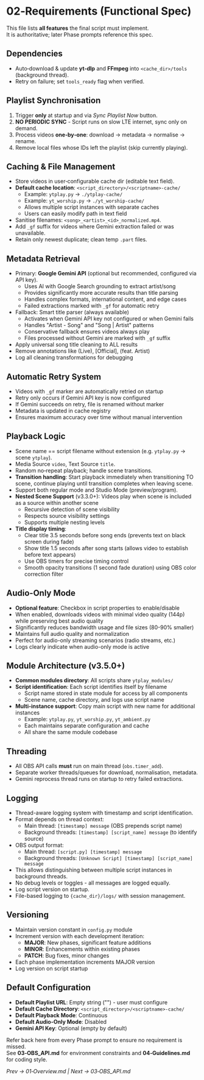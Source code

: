 # 02‑Requirements (Functional Spec)

This file lists **all features** the final script must implement.  
It is authoritative; later Phase prompts reference this spec.

## Dependencies
- Auto‑download & update **yt‑dlp** and **FFmpeg** into `<cache_dir>/tools` (background thread).  
- Retry on failure; set `tools_ready` flag when verified.

## Playlist Synchronisation
1. Trigger **only** at startup and via *Sync Playlist Now* button.  
2. **NO PERIODIC SYNC** - Script runs on slow LTE internet, sync only on demand.
3. Process videos **one‑by‑one**: download → metadata → normalise → rename.  
4. Remove local files whose IDs left the playlist (skip currently playing).

## Caching & File Management
- Store videos in user‑configurable cache dir (editable text field).  
- **Default cache location**: `<script_directory>/<scriptname>-cache/`
  - Example: `ytplay.py` → `./ytplay-cache/`
  - Example: `yt_worship.py` → `./yt_worship-cache/`
  - Allows multiple script instances with separate caches
  - Users can easily modify path in text field
- Sanitise filenames: `<song>_<artist>_<id>_normalized.mp4`.  
- Add `_gf` suffix for videos where Gemini extraction failed or was unavailable.
- Retain only newest duplicate; clean temp `.part` files.

## Metadata Retrieval
- Primary: **Google Gemini API** (optional but recommended, configured via API key).
  - Uses AI with Google Search grounding to extract artist/song
  - Provides significantly more accurate results than title parsing
  - Handles complex formats, international content, and edge cases
  - Failed extractions marked with `_gf` for automatic retry
- Fallback: Smart title parser (always available)
  - Activates when Gemini API key not configured or when Gemini fails
  - Handles "Artist - Song" and "Song | Artist" patterns
  - Conservative fallback ensures videos always play
  - Files processed without Gemini are marked with `_gf` suffix
- Apply universal song title cleaning to ALL results
- Remove annotations like (Live), [Official], (feat. Artist)
- Log all cleaning transformations for debugging

## Automatic Retry System
- Videos with `_gf` marker are automatically retried on startup
- Retry only occurs if Gemini API key is now configured
- If Gemini succeeds on retry, file is renamed without marker
- Metadata is updated in cache registry
- Ensures maximum accuracy over time without manual intervention

## Playback Logic
- Scene name == script filename without extension (e.g. `ytplay.py` → scene `ytplay`).  
- Media Source `video`, Text Source `title`.  
- Random no‑repeat playback; handle scene transitions.
- **Transition handling**: Start playback immediately when transitioning TO scene, continue playing until transition completes when leaving scene.
- Support both regular mode and Studio Mode (preview/program).
- **Nested Scene Support** (v3.3.0+): Videos play when scene is included as a source within another scene
  - Recursive detection of scene visibility
  - Respects source visibility settings
  - Supports multiple nesting levels
- **Title display timing**:
  - Clear title 3.5 seconds before song ends (prevents text on black screen during fade)
  - Show title 1.5 seconds after song starts (allows video to establish before text appears)
  - Use OBS timers for precise timing control
  - Smooth opacity transitions (1 second fade duration) using OBS color correction filter

## Audio-Only Mode
- **Optional feature**: Checkbox in script properties to enable/disable
- When enabled, downloads videos with minimal video quality (144p) while preserving best audio quality
- Significantly reduces bandwidth usage and file sizes (80-90% smaller)
- Maintains full audio quality and normalization
- Perfect for audio-only streaming scenarios (radio streams, etc.)
- Logs clearly indicate when audio-only mode is active

## Module Architecture (v3.5.0+)
- **Common modules directory**: All scripts share `ytplay_modules/`
- **Script identification**: Each script identifies itself by filename
  - Script name stored in state module for access by all components
  - Scene name, cache directory, and logs use script name
- **Multi-instance support**: Copy main script with new name for additional instances
  - Example: `ytplay.py`, `yt_worship.py`, `yt_ambient.py`
  - Each maintains separate configuration and cache
  - All share the same module codebase

## Threading
- All OBS API calls **must** run on main thread (`obs.timer_add`).  
- Separate worker threads/queues for download, normalisation, metadata.
- Gemini reprocess thread runs on startup to retry failed extractions.

## Logging
- Thread-aware logging system with timestamp and script identification.
- Format depends on thread context:
  - Main thread: `[timestamp] message` (OBS prepends script name)
  - Background threads: `[timestamp] [script_name] message` (to identify source)
- OBS output format:
  - Main thread: `[script.py] [timestamp] message`
  - Background threads: `[Unknown Script] [timestamp] [script_name] message`
- This allows distinguishing between multiple script instances in background threads.
- No debug levels or toggles - all messages are logged equally.
- Log script version on startup.
- File-based logging to `{cache_dir}/logs/` with session management.

## Versioning
- Maintain version constant in `config.py` module
- Increment version with each development iteration:
  - **MAJOR**: New phases, significant feature additions
  - **MINOR**: Enhancements within existing phases
  - **PATCH**: Bug fixes, minor changes
- Each phase implementation increments MAJOR version
- Log version on script startup

## Default Configuration
- **Default Playlist URL**: Empty string ("") - user must configure
- **Default Cache Directory**: `<script_directory>/<scriptname>-cache/`
- **Default Playback Mode**: Continuous
- **Default Audio-Only Mode**: Disabled
- **Gemini API Key**: Optional (empty by default)

Refer back here from every Phase prompt to ensure no requirement is missed.  
See **03‑OBS_API.md** for environment constraints and **04‑Guidelines.md** for coding style.

*Prev → 01‑Overview.md | Next → 03‑OBS_API.md*